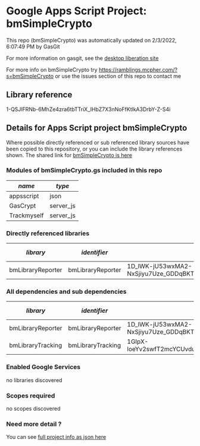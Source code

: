 # Google Apps Script Project: bmSimpleCrypto
This repo (bmSimpleCrypto) was automatically updated on 2/3/2022, 6:07:49 PM by GasGit

For more information on gasgit, see the [desktop liberation site](https://ramblings.mcpher.com/drive-sdk-and-github/migrategasgit/ "desktop liberation")

For more info on bmSimpleCrypto try https://ramblings.mcpher.com/?s=bmSimpleCrypto or use the issues section of this repo to contact me
## Library reference
1-QSJlFRNb-6MhZe4zra6tbTTriX_IHbZ7X3nNoFfKtlkA3DrbY-Z-S4i


## Details for Apps Script project bmSimpleCrypto
Where possible directly referenced or sub referenced library sources have been copied to this repository, or you can include the library references shown. 
The shared link for [bmSimpleCrypto is here](https://script.google.com/d/1-QSJlFRNb-6MhZe4zra6tbTTriX_IHbZ7X3nNoFfKtlkA3DrbY-Z-S4i/edit?usp=sharing "open in the GAS IDE")

### Modules of bmSimpleCrypto.gs included in this repo
*name*|*type*
--- | --- 
appsscript| json
GasCrypt| server_js
Trackmyself| server_js
### Directly referenced libraries
*library*|*identifier*|*key*|*version*|*dev mode*|*source*|
--- | --- | --- | --- | --- | --- 
bmLibraryReporter| bmLibraryReporter|1D_lWK-jU53wxMA2-NxSjiyu7Uze_GDDqBKTsQnCgPhyUmmSLv0bfTNPX|14|no|[here](libraries/bmLibraryReporter "library source")
### All dependencies and sub dependencies
*library*|*identifier*|*key*|*version*|*dev mode*|*source*|
--- | --- | --- | --- | --- | --- 
bmLibraryReporter| bmLibraryReporter|1D_lWK-jU53wxMA2-NxSjiyu7Uze_GDDqBKTsQnCgPhyUmmSLv0bfTNPX|14|no|[here](libraries/bmLibraryReporter "library source")
bmLibraryTracking| bmLibraryTracking|1GIpX-loeYv2swfT2mcYCUvduAXtoYdzenzIYXt4M_1YLmlN7eMrO1h_P|7|no|[here](libraries/bmLibraryTracking "library source")
### Enabled Google Services
no libraries discovered
### Scopes required
no scopes discovered
### Need more detail ?
You can see [full project info as json here](info.json)
